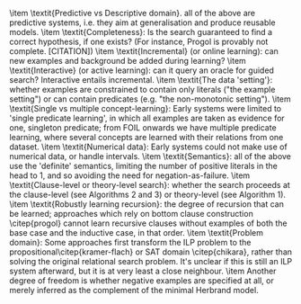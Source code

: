 \item \textit{Predictive vs Descriptive domain}. all of the above are predictive systems, i.e. they aim at generalisation and produce reusable models. 
\item \textit{Completeness}: Is the search guaranteed to find a correct hypothesis, if one exists? (For instance, Progol is provably not complete. [CITATION])
\item \textit{Incremental} (or online learning): can new examples and background be added during learning? 
\item \textit{Interactive} (or active learning): can it query an oracle for guided search? Interactive entails incremental.
\item \textit{The data 'setting'}: whether examples are constrained to contain only literals ("the example setting") or can contain predicates (e.g. "the non-monotonic setting").
\item \textit{Single vs multiple concept-learning}: Early systems were limited to 'single predicate learning', in which all examples are taken as evidence for one, singleton predicate; from FOIL onwards we have multiple predicate learning, where several concepts are learned with their relations from one dataset.
\item \textit{Numerical data}: Early systems could not make use of numerical data, or handle intervals.
\item \textit{Semantics}: all of the above use the 'definite' semantics, limiting the number of positive literals in the head to 1, and so avoiding the need for negation-as-failure.
\item \textit{Clause-level or theory-level search}: whether the search proceeds at the clause-level (see Algorithms 2 and 3) or theory-level (see Algorithm 1). 
\item \textit{Robustly learning recursion}: the degree of recursion that can be learned; approaches which rely on bottom clause construction \citep{progol} cannot learn recursive clauses without examples of both the base case and the inductive case, in that order.
\item \textit{Problem domain}: Some approaches first transform the ILP problem to the propositional\citep{kramer-flach} or SAT domain \citep{chikara}, rather than solving the original relational search problem. It's unclear if this is still an ILP system afterward, but it is at very least a close neighbour.
\item Another degree of freedom is whether negative examples are specified at all, or merely inferred as the complement of the minimal Herbrand model.